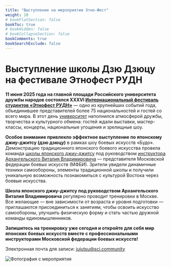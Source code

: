 ```yaml
---
title: "Выступление на мероприятии Этно-Фест"
weight: 10
# bookFlatSection: false
bookToc: true
# bookHidden: false
# bookCollapseSection: false
bookComments: true
bookSearchExclude: false
---
```

# Выступление школы Дзю Дзюцу на фестивале Этнофест РУДН 


**11 июня 2025 года на главной площади Российского университета дружбы народов состоялся XXXVI [Интернациональный фестиваль студентов «Этнофест РУДН»](https://www.rudn.ru/media/events/9c3a6494-4c6c-43dc-8c07-c91994d17a74)** — одно из крупнейших событий года, объединившее представителей более 75 национальностей и гостей со всего мира. В этот день [университет](https://eau-msu.ru/rossijskij-universitet-druzhby-narodov-imeni-patrisa-lumumby-2/) наполнился атмосферой дружбы, творчества и культурного обмена: гостей ждали выставки, мастер-классы, концерты, национальные угощения и зрелищные шоу.

**Особое внимание привлекло эффектное выступление по японскому джиу-джитсу (дзю дзюцу)** в рамках шоу боевых искусств «Будо». Демонстрацию традиционного японского боевого искусства провела команда [школы японского джиу-джитсу](https://www.fbim.ru/) под руководством [инструктора Архангельского Виталия Владимировича](https://www.fbim.ru/instruktory/arkhangelskii-vitalii-vladimirovich) — представителя Московской федерации боевых искусств (МФБИ). Зрители увидели динамичные техники самообороны, элементы традиционной школы и получили уникальную возможность познакомиться с культурой Востока через боевые искусства.

**Школа японского джиу-джитсу под руководством Архангельского Виталия Владимировича** регулярно проводит тренировки в Москве. Все желающие — вне зависимости от возраста и уровня подготовки — приглашаются присоединиться к занятиям, чтобы освоить искусство самообороны, улучшить физическую форму и стать частью дружной команды единомышленников.

**Запишитесь на тренировку уже сегодня и откройте для себя мир японских боевых искусств вместе с профессиональными инструкторами Московской федерации боевых искусств!**

Электронная почта для записи: [jujutsu@sci.community](mailto:jujutsu@sci.community)

![Фотография с мероприятия](/etnofest_01.JPG)